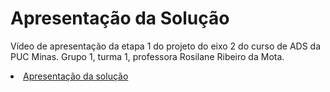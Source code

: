 # Apresentação da Solução

Vídeo de apresentação da etapa 1 do projeto do eixo 2 do curso de ADS da PUC Minas. Grupo 1, turma 1, professora Rosilane Ribeiro da Mota.

<li><a href="https://player.vimeo.com/video/724166322?h=eca90783ac"> Apresentação da solução
  

